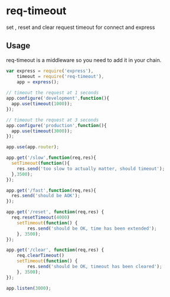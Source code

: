req-timeout
===========
set , reset and clear request timeout for connect and express

Usage
-----
req-timeout is a middleware so you need to add it in your chain.

```javascript
var express = require('express'),
    timeout = require('req-timeout'), 
    app = express();
    
// timeout the request at 1 seconds
app.configure('development',function(){
  app.use(timeout(1000));
});

// timeout the request at 3 seconds
app.configure('production',function(){
  app.use(timeout(3000));
});

app.use(app.router);

app.get('/slow',function(req,res){
  setTimeout(function(){
    res.send('too slow to actually matter, should timeout');  
  },3500);
});

app.get('/fast',function(req,res){
  res.send('should be AOK');
});

app.get('/reset', function(req,res) {
  req.resetTimeout(4000)
	setTimeout(function() {
		res.send('should be OK, time has been extended');
	}, 3500);
});

app.get('/clear', function(req,res) {
	req.clearTimeout()
	setTimeout(function() {
		res.send('should be OK, timeout has been cleared');
	}, 3500);
});

app.listen(3000);
```
